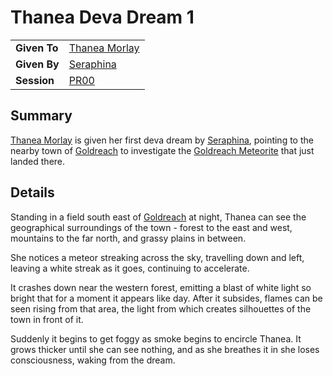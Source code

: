 # Thanea Deva Dream 1

|||
|---|---|
| **Given To** | [Thanea Morlay](../characters/thanea-morlay.md) |
| **Given By** | [Seraphina](../characters/seraphina.md) |
| **Session** | [PR00](../sessions/PR00.md) |

## Summary

[Thanea Morlay](../characters/thanea-morlay.md) is given her first deva dream by [Seraphina](../characters/seraphina.md), pointing to the nearby town of [Goldreach](../civilisations/kingdom-of-astor/SETTLEMENTS/GOLDREACH/README.md) to investigate the [Goldreach Meteorite](../items/meteoric/meteorites/goldreach-meteorite.md) that just landed there.

## Details

Standing in a field south east of [Goldreach](../civilisations/kingdom-of-astor/SETTLEMENTS/GOLDREACH/README.md) at night, Thanea can see the geographical surroundings of the town - forest to the east and west, mountains to the far north, and grassy plains in between.

She notices a meteor streaking across the sky, travelling down and left, leaving a white streak as it goes, continuing to accelerate.

It crashes down near the western forest, emitting a blast of white light so bright that for a moment it appears like day. After it subsides, flames can be seen rising from that area, the light from which creates silhouettes of the town in front of it.

Suddenly it begins to get foggy as smoke begins to encircle Thanea. It grows thicker until she can see nothing, and as she breathes it in she loses consciousness, waking from the dream.
